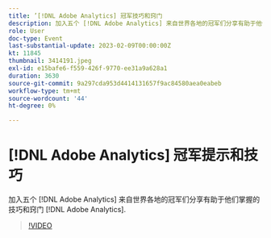 ```yaml
---
title: ’[!DNL Adobe Analytics] 冠军技巧和窍门
description: 加入五个 [!DNL Adobe Analytics] 来自世界各地的冠军们分享有助于他们掌握的技巧和窍门 [!DNL Adobe Analytics].
role: User
doc-type: Event
last-substantial-update: 2023-02-09T00:00:00Z
kt: 11845
thumbnail: 3414191.jpeg
exl-id: e15bafe6-f559-426f-9770-ee31a9a628a1
duration: 3630
source-git-commit: 9a297cda953d4414131657f9ac84580aea0eabeb
workflow-type: tm+mt
source-wordcount: '44'
ht-degree: 0%

---
```


# [!DNL Adobe Analytics] 冠军提示和技巧

加入五个 [!DNL Adobe Analytics] 来自世界各地的冠军们分享有助于他们掌握的技巧和窍门 [!DNL Adobe Analytics].

>[!VIDEO](https://video.tv.adobe.com/v/3414191/?quality=12&learn=on)
